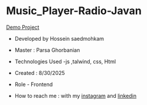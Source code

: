 # Music_Player-Radio-Javan


[Demo Project]()

- Developed by Hossein saedmohkam

- Master : Parsa Ghorbanian 

- Technologies Used -js ,talwind, css, Html 

- Created : 8/30/2025

- Role - Frontend

- How to reach me : with my [instagram](https://www.instagram.com/Hossein_saedmohkam.dev) and [linkedin](https://www.linkedin.com/in/Hossein-saedmohkam)
